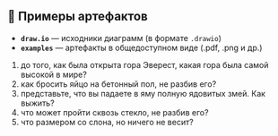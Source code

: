 ## 🧩 Примеры артефактов

- **`draw.io`** — исходники диаграмм (в формате `.drawio`)
- **`examples`** — артефакты в общедоступном виде (.pdf, .png и др.)


1) до того, как была открыта гора Эверест, какая гора была самой высокой в мире?
2) как бросить яйцо на бетонный пол, не разбив его?
3) представьте, что вы падаете в яму полную ядовитых змей. Как выжить?
4) что может пройти сквозь стекло, не разбив его?
5) что размером со слона, но ничего не весит?
